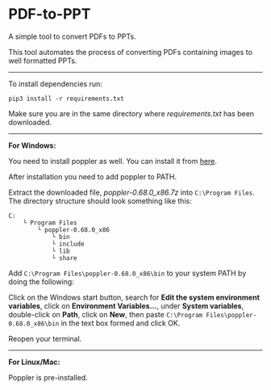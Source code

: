 # PDF-to-PPT
A simple tool to convert PDFs to PPTs.

This tool automates the process of converting PDFs containing images to well formatted PPTs.

---

To install dependencies run:
```
pip3 install -r requirements.txt
```
Make sure you are in the same directory where *requirements.txt* has been downloaded.

---

**For Windows:**

You need to install poppler as well. You can install it from [here](http://blog.alivate.com.au/poppler-windows/ "Poppler Installation Link").

After installation you need to add poppler to PATH.

Extract the downloaded file, _poppler-0.68.0_x86.7z_ into ```C:\Program Files```. The directory structure should look something like this:
```
C:
    └ Program Files
        └ poppler-0.68.0_x86
            └ bin
            └ include
            └ lib
            └ share
```
Add ```C:\Program Files\poppler-0.68.0_x86\bin``` to your system PATH by doing the following: 

Click on the Windows start button, search for **Edit the system environment variables**, click on **Environment Variables...**, under **System variables**, double-click on **Path**, click on **New**, then paste ```C:\Program Files\poppler-0.68.0_x86\bin``` in the text box formed and click OK.

Reopen your terminal.

---

**For Linux/Mac:**

Poppler is pre-installed.
